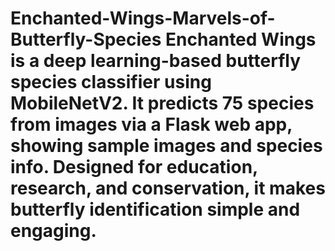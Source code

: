# Enchanted-Wings-Marvels-of-Butterfly-Species                                                                                                                                                                                                                                                                                                           Enchanted Wings is a deep learning-based butterfly species classifier using MobileNetV2. It predicts 75 species from images via a Flask web app, showing sample images and species info. Designed for education, research, and conservation, it makes butterfly identification simple and engaging.
